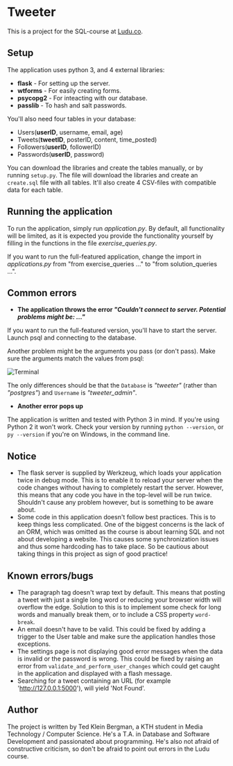 # Tweeter

This is a project for the SQL-course at [Ludu.co](https://www.ludu.co/course/lar-dig-sql).


## Setup

The application uses python 3, and 4 external libraries:
* **flask** - For setting up the server.
* **wtforms** - For easily creating forms.
* **psycopg2** - For inteacting with our database.
* **passlib** - To hash and salt passwords.


You'll also need four tables in your database:
* Users(**userID**, username, email, age)
* Tweets(**tweetID**, posterID, content, time_posted)
* Followers(**userID**, followerID)
* Passwords(**userID**, password)


You can download the libraries and create the tables manually, or by running `setup.py`. The file will download the libraries and create an `create.sql` file with all tables. It'll also create 4 CSV-files with compatible data for each table.


## Running the application

To run the application, simply run _application.py_. By default, all functionality will be limited, as it is expected you provide the functionality yourself by filling in the functions in the file _exercise_queries.py_.

If you want to run the full-featured application, change the import in _applications.py_ from "from exercise_queries ..." to "from solution_queries ...". 

## Common errors
* **The application throws the error _"Couldn't connect to server. Potential problems might be: ..."_**

If you want to run the full-featured version, you'll have to start the server. Launch psql and connecting to the database.

Another problem might be the arguments you pass (or don't pass). Make sure the arguments match the values from psql:

![Terminal](https://i.imgur.com/tKTUkpG.png)

The only differences should be that the `Database` is _"tweeter"_ (rather than _"postgres"_) and `Username` is _"tweeter_admin"_.

* **Another error pops up**

The application is written and tested with Python 3 in mind. If you're using Python 2 it won't work. Check your version by running `python --version`, or `py --version` if you're on Windows, in the command line.

## Notice

* The flask server is supplied by Werkzeug, which loads your application twice in debug mode. This is to enable it to reload your server when the code changes without having to completely restart the server. However, this means that any code you have in the top-level will be run twice. Shouldn't cause any problem however, but is something to be aware about.
* Some code in this application doesn't follow best practices. This is to keep things less complicated. One of the biggest concerns is the lack of an ORM, which was omitted as the course is about learning SQL and not about developing a website. This causes some synchronization issues and thus some hardcoding has to take place. So be cautious about taking things in this project as sign of good practice!

## Known errors/bugs

* The paragraph tag doesn't wrap text by default. This means that posting a tweet with just a single long word or reducing your browser width will overflow the edge. Solution to this is to implement some check for long words and manually break them, or to include a CSS property `word-break`.
* An email doesn't have to be valid. This could be fixed by adding a trigger to the User table and make sure the application handles those exceptions.
* The settings page is not displaying good error messages when the data is invalid or the password is wrong. This could be fixed by raising an error from `validate_and_perform_user_changes` which could get caught in the application and displayed with a flash message.
* Searching for a tweet containing an URL (for example 'http://127.0.0.1:5000'), will yield 'Not Found'.

## Author

The project is written by Ted Klein Bergman, a KTH student in Media Technology / Computer Science. He's a T.A. in Database and Software Development and passionated about programming. He's also not afraid of constructive criticism, so don't be afraid to point out errors in the Ludu course.
